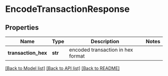 # EncodeTransactionResponse

## Properties
Name | Type | Description | Notes
------------ | ------------- | ------------- | -------------
**transaction_hex** | **str** | encoded transaction in hex format | 

[[Back to Model list]](../README.md#documentation-for-models) [[Back to API list]](../README.md#documentation-for-api-endpoints) [[Back to README]](../README.md)


